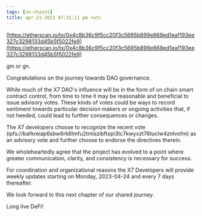 ```yaml
---
tags: [on-chains]
title: apr-21-2023 07:31:11 pm +utc
---
```


[https://etherscan.io/tx/0x4c8b36c9f5cc20f3c5695b899e868ed1eaf193ee327c3298133d45b5f5022fe9](https://etherscan.io/tx/0x4c8b36c9f5cc20f3c5695b899e868ed1eaf193ee327c3298133d45b5f5022fe9)

gm or gn.

Congratulations on the journey towards DAO governance.

While much of the X7 DAO's influence will be in the form of on chain smart contract control, from time to time it may be reasonable and beneficial to issue advisory votes. These kinds of votes could be ways to record sentiment towards particular decision makers or ongoing activities that, if not heeded, could lead to further consequences or changes.

The X7 developers choose to recognize the recent vote (ipfs://bafkreiap6sbw6rk6lmfu2tmiszibftxpi3tc7kwyxzt76tuclw4znlvofm) as an advisory vote and further choose to endorse the directives therein.

We wholeheartedly agree that the project has evolved to a point where greater communication, clarity, and consistency is necessary for success.

For coordination and organizational reasons the X7 Developers will provide weekly updates starting on Monday, 2023-04-24 and every 7 days thereafter.

We look forward to this next chapter of our shared journey.

Long live DeFi!
